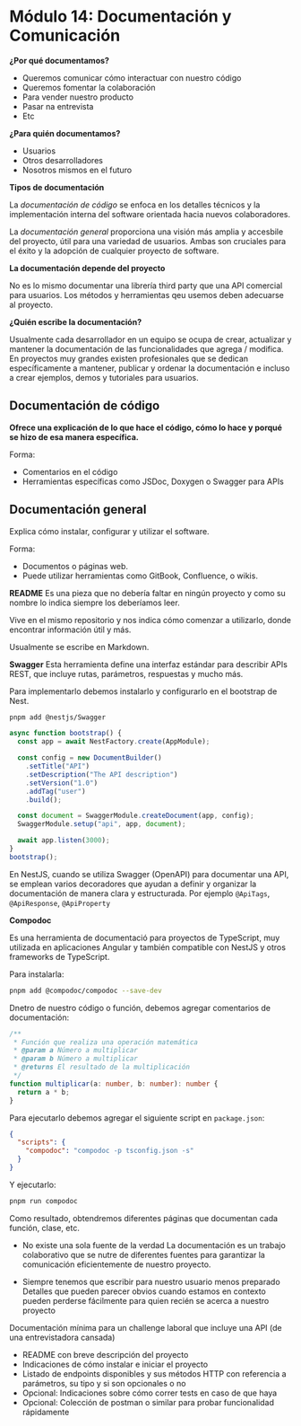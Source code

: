 # Módulo 14: Documentación y Comunicación

**¿Por qué documentamos?**

- Queremos comunicar cómo interactuar con nuestro código
- Queremos fomentar la colaboración
- Para vender nuestro producto
- Pasar na entrevista
- Etc

**¿Para quién documentamos?**

- Usuarios
- Otros desarrolladores
- Nosotros mismos en el futuro

**Tipos de documentación**

La _documentación de código_ se enfoca en los detalles técnicos y la implementación interna del software orientada hacia nuevos colaboradores.

La _documentación general_ proporciona una visión más amplia y accesbile del proyecto, útil para una variedad de usuarios. Ambas son cruciales para el éxito y la adopción de cualquier proyecto de software.

**La documentación depende del proyecto**

No es lo mismo documentar una librería third party que una API comercial para usuarios. Los métodos y herramientas qeu usemos deben adecuarse al proyecto.

**¿Quién escribe la documentación?**

Usualmente cada desarrollador en un equipo se ocupa de crear, actualizar y mantener la documentación de las funcionalidades que agrega / modifica. En proyectos muy grandes existen profesionales que se dedican específicamente a mantener, publicar y ordenar la documentación e incluso a crear ejemplos, demos y tutoriales para usuarios.

## Documentación de código

**Ofrece una explicación de lo que hace el código, cómo lo hace y porqué se hizo de esa manera específica.**

Forma:

- Comentarios en el código
- Herramientas específicas como JSDoc, Doxygen o Swagger para APIs

## Documentación general

Explica cómo instalar, configurar y utilizar el software.

Forma:

- Documentos o páginas web.
- Puede utilizar herramientas como GitBook, Confluence, o wikis.

**README**
Es una pieza que no debería faltar en ningún proyecto y como su nombre lo indica siempre los deberíamos leer.

Vive en el mismo repositorio y nos indica cómo comenzar a utilizarlo, donde encontrar información útil y más.

Usualmente se escribe en Markdown.

**Swagger**
Esta herramienta define una interfaz estándar para describir APIs REST, que incluye rutas, parámetros, respuestas y mucho más.

Para implementarlo debemos instalarlo y configurarlo en el bootstrap de Nest.

```bash
pnpm add @nestjs/Swagger
```

```typescript
async function bootstrap() {
  const app = await NestFactory.create(AppModule);

  const config = new DocumentBuilder()
    .setTitle("API")
    .setDescription("The API description")
    .setVersion("1.0")
    .addTag("user")
    .build();

  const document = SwaggerModule.createDocument(app, config);
  SwaggerModule.setup("api", app, document);

  await app.listen(3000);
}
bootstrap();
```

En NestJS, cuando se utiliza Swagger (OpenAPI) para documentar una API, se emplean varios decoradores que ayudan a definir y organizar la documentación de manera clara y estructurada. Por ejemplo `@ApiTags`, `@ApiResponse`, `@ApiProperty`

**Compodoc**

Es una herramienta de documentació para proyectos de TypeScript, muy utilizada en aplicaciones Angular y también compatible con NestJS y otros frameworks de TypeScript.

Para instalarla:

```bash
pnpm add @compodoc/compodoc --save-dev
```

Dnetro de nuestro código o función, debemos agregar comentarios de documentación:

```typescript
/**
 * Función que realiza una operación matemática
 * @param a Número a multiplicar
 * @param b Número a multiplicar
 * @returns El resultado de la multiplicación
 */
function multiplicar(a: number, b: number): number {
  return a * b;
}
```

Para ejecutarlo debemos agregar el siguiente script en `package.json`:

```json
{
  "scripts": {
    "compodoc": "compodoc -p tsconfig.json -s"
  }
}
```

Y ejecutarlo:

```bash
pnpm run compodoc
```

Como resultado, obtendremos diferentes páginas que documentan cada función, clase, etc.

- No existe una sola fuente de la verdad
  La documentación es un trabajo colaborativo que se nutre de diferentes fuentes para garantizar la comunicación eficientemente de nuestro proyecto.

- Siempre tenemos que escribir para nuestro usuario menos preparado
  Detalles que pueden parecer obvios cuando estamos en contexto pueden perderse fácilmente para quien recién se acerca a nuestro proyecto

Documentación mínima para un challenge laboral que incluye una API (de una entrevistadora cansada)

- README con breve descripción del proyecto
- Indicaciones de cómo instalar e iniciar el proyecto
- Listado de endpoints disponibles y sus métodos HTTP con referencia a parámetros, su tipo y si son opcionales o no
- Opcional: Indicaciones sobre cómo correr tests en caso de que haya
- Opcional: Colección de postman o similar para probar funcionalidad rápidamente
